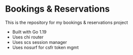 # Bookings & Reservations

This is the repository for my bookings & reservations project

- Built with Go 1.19
- Uses chi router
- Uses scs session manager
- Uses nosurf for csfr token mgmt